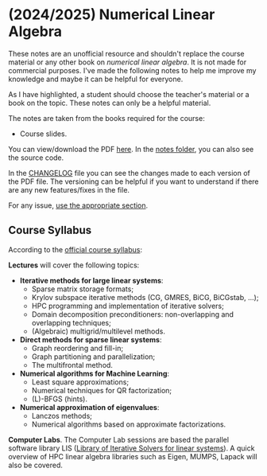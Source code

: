 # (2024/2025) Numerical Linear Algebra

These notes are an unofficial resource and shouldn't replace the course material or any other book on _numerical linear algebra_. It is not made for commercial purposes. I've made the following notes to help me improve my knowledge and maybe it can be helpful for everyone.

As I have highlighted, a student should choose the teacher's material or a book on the topic. These notes can only be a helpful material.

The notes are taken from the books required for the course: 

- Course slides.

You can view/download the PDF [here](notes/numerical-linear-algebra.pdf). In the [notes folder](notes/), you can also see the source code.

In the [CHANGELOG](CHANGELOG.md) file you can see the changes made to each version of the PDF file. The versioning can be helpful if you want to understand if there are any new features/fixes in the file.

For any issue, [use the appropriate section](https://github.com/PoliMI-HPC-E-notes-projects-AndreVale69/HPC-E-PoliMI-university-notes/issues).

## Course Syllabus

According to the [official course syllabus](https://www11.ceda.polimi.it/schedaincarico/schedaincarico/controller/scheda_pubblica/SchedaPublic.do?&evn_default=evento&c_classe=837635&__pj0=0&__pj1=c14afe0b1a27f6df8728d3432f9a6132):

**Lectures** will cover the following topics: 
- **Iterative methods for large linear systems**: 
  - Sparse matrix storage formats; 
  - Krylov subspace iterative methods (CG, GMRES, BiCG, BiCGstab, ...); 
  - HPC programming and implementation of iterative solvers;
  - Domain decomposition preconditioners: non-overlapping and overlapping techniques; 
  - (Algebraic) multigrid/multilevel methods.
- **Direct methods for sparse linear systems**: 
  - Graph reordering and fill-in; 
  - Graph partitioning and parallelization; 
  - The multifrontal method.
- **Numerical algorithms for Machine Learning**:
  - Least square approximations; 
  - Numerical techniques for QR factorization; 
  - (L)-BFGS (hints).
- **Numerical approximation of eigenvalues**: 
  - Lanczos methods;
  - Numerical algorithms based on approximate factorizations.

**Computer Labs**. The Computer Lab sessions are based the parallel software library LIS ([Library of Iterative Solvers for linear systems](https://www.ssisc.org/lis/index.en.html)). A quick overview of HPC linear algebra libraries such as Eigen, MUMPS, Lapack will also be covered.
